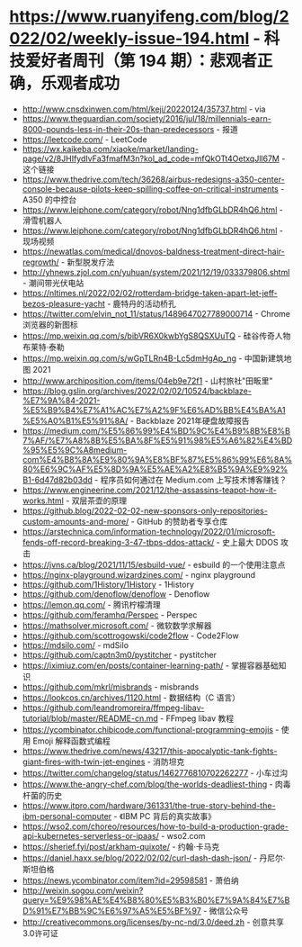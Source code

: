 # https://www.ruanyifeng.com/blog/2022/02/weekly-issue-194.html - 科技爱好者周刊（第 194 期）：悲观者正确，乐观者成功

- http://www.cnsdxinwen.com/html/keji/20220124/35737.html - via
- https://www.theguardian.com/society/2016/jul/18/millennials-earn-8000-pounds-less-in-their-20s-than-predecessors - 报道
- https://leetcode.com/ - LeetCode
- https://wx.kaikeba.com/xiaoke/market/landing-page/v2/8JHIfydIvFa3fmafM3n?kol_ad_code=mfQkOTt4OetxqJll67M - 这个链接
- https://www.thedrive.com/tech/36268/airbus-redesigns-a350-center-console-because-pilots-keep-spilling-coffee-on-critical-instruments - A350 的中控台
- https://www.leiphone.com/category/robot/Nng1dfbGLbDR4hQ6.html - 滑雪机器人
- https://www.leiphone.com/category/robot/Nng1dfbGLbDR4hQ6.html - 现场视频
- https://newatlas.com/medical/dnovos-baldness-treatment-direct-hair-regrowth/ - 新型脱发疗法
- http://yhnews.zjol.com.cn/yuhuan/system/2021/12/19/033379806.shtml - 潮间带光伏电站
- https://nltimes.nl/2022/02/02/rotterdam-bridge-taken-apart-let-jeff-bezos-pleasure-yacht - 鹿特丹的活动桥孔
- https://twitter.com/elvin_not_11/status/1489647027789000714 - Chrome 浏览器的新图标
- https://mp.weixin.qq.com/s/bibVR6X0kwbYgS8QSXUuTQ - 硅谷传奇人物布莱特·泰勒
- https://mp.weixin.qq.com/s/wGpTLRn4B-Lc5dmHgAp_ng - 中国新建筑地图 2021
- http://www.archiposition.com/items/04eb9e72f1 - 山村旅社"田畈里"
- https://blog.gslin.org/archives/2022/02/02/10524/backblaze-%E7%9A%84-2021-%E5%B9%B4%E7%A1%AC%E7%A2%9F%E6%AD%BB%E4%BA%A1%E5%A0%B1%E5%91%8A/ - Backblaze 2021年硬盘故障报告
- https://medium.com/%E5%86%99%E4%BD%9C%E4%B9%8B%E8%B7%AF/%E7%A8%8B%E5%BA%8F%E5%91%98%E5%A6%82%E4%BD%95%E5%9C%A8medium-com%E4%B8%8A%E9%80%9A%E8%BF%87%E5%86%99%E6%8A%80%E6%9C%AF%E5%8D%9A%E5%AE%A2%E8%B5%9A%E9%92%B1-6d47d82b03dd - 程序员如何通过在 Medium.com 上写技术博客赚钱？
- https://www.engineerine.com/2021/12/the-assassins-teapot-how-it-works.html - 双层茶壶的原理
- https://github.blog/2022-02-02-new-sponsors-only-repositories-custom-amounts-and-more/ - GitHub 的赞助者专享仓库
- https://arstechnica.com/information-technology/2022/01/microsoft-fends-off-record-breaking-3-47-tbps-ddos-attack/ - 史上最大 DDOS 攻击
- https://jvns.ca/blog/2021/11/15/esbuild-vue/ - esbuild 的一个使用注意点
- https://nginx-playground.wizardzines.com/ - nginx playground
- https://github.com/1History/1History - 1History
- https://github.com/denoflow/denoflow - Denoflow
- https://lemon.qq.com/ - 腾讯柠檬清理
- https://github.com/feramhq/Perspec - Perspec
- https://mathsolver.microsoft.com/ - 微软数学求解器
- https://github.com/scottrogowski/code2flow - Code2Flow
- https://mdsilo.com/ - mdSilo
- https://github.com/captn3m0/pystitcher - pystitcher
- https://iximiuz.com/en/posts/container-learning-path/ - 掌握容器基础知识
- https://github.com/mkrl/misbrands - misbrands
- https://lookcos.cn/archives/1120.html - 数据结构（C 语言）
- https://github.com/leandromoreira/ffmpeg-libav-tutorial/blob/master/README-cn.md - FFmpeg libav 教程
- https://ycombinator.chibicode.com/functional-programming-emojis - 使用 Emoji 解释函数式编程
- https://www.thedrive.com/news/43217/this-apocalyptic-tank-fights-giant-fires-with-twin-jet-engines - 消防坦克
- https://twitter.com/changelog/status/1462776810702262277 - 小车过沟
- https://www.the-angry-chef.com/blog/the-worlds-deadliest-thing - 肉毒杆菌的历史
- https://www.itpro.com/hardware/361331/the-true-story-behind-the-ibm-personal-computer - 《IBM PC 背后的真实故事》
- https://wso2.com/choreo/resources/how-to-build-a-production-grade-api-kubernetes-serverless-or-ipaas/ - wso2.com
- https://sherief.fyi/post/arkham-quixote/ - 约翰·卡马克
- https://daniel.haxx.se/blog/2022/02/02/curl-dash-dash-json/ - 丹尼尔·斯坦伯格
- https://news.ycombinator.com/item?id=29598581 - 萧伯纳
- http://weixin.sogou.com/weixin?query=%E9%98%AE%E4%B8%80%E5%B3%B0%E7%9A%84%E7%BD%91%E7%BB%9C%E6%97%A5%E5%BF%97 - 微信公众号
- http://creativecommons.org/licenses/by-nc-nd/3.0/deed.zh - 创意共享3.0许可证